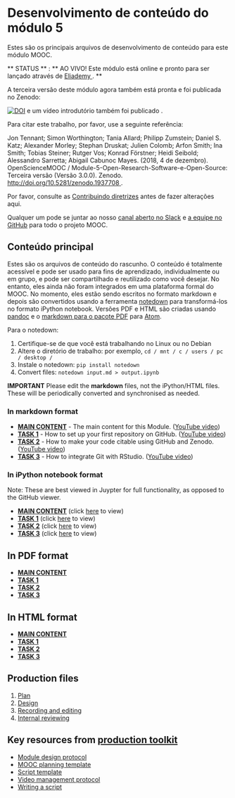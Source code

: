 # Desenvolvimento de conteúdo do módulo 5

Estes são os principais arquivos de desenvolvimento de conteúdo para este módulo MOOC.

** STATUS ** : ** AO VIVO! Este módulo está online e pronto para ser lançado através de [ Eliademy ](https://eliademy.com/catalog/oer/module-5-open-research-software-and-open-source.html) . **

A terceira versão deste módulo agora também está pronta e foi publicada no Zenodo:

[![DOI](https://zenodo.org/badge/DOI/10.5281/zenodo.1434288.svg)](https://doi.org/10.5281/zenodo.1434288) e um vídeo introdutório também foi publicado [ ](https://www.youtube.com/watch?v=1fwGliIyAZs) .

Para citar este trabalho, por favor, use a seguinte referência:

Jon Tennant; Simon Worthington; Tania Allard; Philipp Zumstein; Daniel S. Katz; Alexander Morley; Stephan Druskat; Julien Colomb; Arfon Smith; Ina Smith; Tobias Steiner; Rutger Vos; Konrad Förstner; Heidi Seibold; Alessandro Sarretta; Abigail Cabunoc Mayes. (2018, 4 de dezembro). OpenScienceMOOC / Module-5-Open-Research-Software-e-Open-Source: Terceira versão (Versão 3.0.0). Zenodo. [ http://doi.org/10.5281/zenodo.1937708 ](http://doi.org/10.5281/zenodo.1937708) .

Por favor, consulte as [Contribuindo diretrizes](https://github.com/OpenScienceMOOC/Module-5-Open-Research-Software-and-Open-Source/blob/master/CONTRIBUTING.md) antes de fazer alterações aqui.

Qualquer um pode se juntar ao nosso [canal aberto no Slack](https://osmooc.herokuapp.com/) e [a equipe no GitHub](https://open-science-mooc-invite.herokuapp.com/) para todo o projeto MOOC.

## Conteúdo principal

Estes são os arquivos de conteúdo do rascunho. O conteúdo é totalmente acessível e pode ser usado para fins de aprendizado, individualmente ou em grupo, e pode ser compartilhado e reutilizado como você desejar. No entanto, eles ainda não foram integrados em uma plataforma formal do MOOC. No momento, eles estão sendo escritos no formato markdown e depois são convertidos usando a ferramenta [notedown](https://github.com/aaren/notedown) para transformá-los no formato iPython notebook. Versões PDF e HTML são criadas usando [pandoc](https://pandoc.org/demos.html) e o [markdown para o pacote PDF](https://atom.io/packages/markdown-pdf) para [Atom](https://atom.io/).

Para o notedown:

1. Certifique-se de que você está trabalhando no Linux ou no Debian
2. Altere o diretório de trabalho: por exemplo, ` cd / mnt / c / users / pc / desktop / `
3. Instale o notedown: `pip install notedown`
4. Convert files: `notedown input.md > output.ipynb`

**IMPORTANT** Please edit the **markdown** files, not the iPython/HTML files. These will be periodically converted and synchronised as needed.

### In markdown format

- [**MAIN CONTENT**](MAIN.md) - The main content for this Module. ([YouTube video](https://www.youtube.com/watch?v=BHrOEmKk5zM))
- [**TASK 1**](Task_1.md) - How to set up your first repository on GitHub. ([YouTube video](https://www.youtube.com/watch?v=AnftV9HBPSc&t=4s))
- [**TASK 2**](Task_2.md) - How to make your code citable using GitHub and Zenodo. ([YouTube video](https://www.youtube.com/watch?v=pjsbBQYOOaE&t=4s))
- [**TASK 3**](Task_3.md) - How to integrate Git with RStudio. ([YouTube video](https://www.youtube.com/watch?v=Q-6jfjSAspA))

### In iPython notebook format

Note: These are best viewed in Juypter for full functionality, as opposed to the GitHub viewer.

- [**MAIN CONTENT**](MAIN.ipynb) (click [here](https://nbviewer.jupyter.org/github/OpenScienceMOOC/Module-5-Open-Research-Software-and-Open-Source/blob/master/content_development/MAIN.ipynb) to view)
- [**TASK 1**](Task_1.ipynb) (click [here](https://nbviewer.jupyter.org/github/OpenScienceMOOC/Module-5-Open-Research-Software-and-Open-Source/blob/master/content_development/Task_1.ipynb) to view)
- [**TASK 2**](Task_2.ipynb) (click [here](https://nbviewer.jupyter.org/github/OpenScienceMOOC/Module-5-Open-Research-Software-and-Open-Source/blob/master/content_development/Task_2.ipynb) to view)
- [**TASK 3**](Task_3.ipynb) (click [here](https://nbviewer.jupyter.org/github/OpenScienceMOOC/Module-5-Open-Research-Software-and-Open-Source/blob/master/content_development/Task_3.ipynb) to view)

## In PDF format

- [**MAIN CONTENT**](MAIN.pdf)
- [**TASK 1**](Task_1.pdf)
- [**TASK 2**](Task_2.pdf)
- [**TASK 3**](Task_3.pdf)

## In HTML format

- [**MAIN CONTENT**](MAIN.html)
- [**TASK 1**](Task_1.html)
- [**TASK 2**](Task_2.html)
- [**TASK 3**](Task_3.html)

## Production files

1. [Plan](01-plan.md) 
2. [Design](02-design.md)
3. [Recording and editing](03-recording.md)
4. [Internal reviewing](04-quizzes.md)

## Key resources from [production toolkit](https://github.com/OpenScienceMOOC/Module-5-Open-Research-Software-and-Open-Source/tree/master/production_toolkit)

- [Module design protocol](https://github.com/OpenScienceMOOC/Module-5-Open-Research-Software-and-Open-Source/blob/master/production_toolkit/MODULE_DESIGN_PROTOCOL.md)
- [MOOC planning template](https://github.com/OpenScienceMOOC/Module-5-Open-Research-Software-and-Open-Source/blob/master/production_toolkit/MOOC_planning_template.md)
- [Script template](https://github.com/OpenScienceMOOC/Module-5-Open-Research-Software-and-Open-Source/blob/master/production_toolkit/Script_template.md)
- [Video management protocol](https://github.com/OpenScienceMOOC/Module-5-Open-Research-Software-and-Open-Source/blob/master/production_toolkit/Video_management_protocol.md)
- [Writing a script](https://github.com/OpenScienceMOOC/Module-5-Open-Research-Software-and-Open-Source/blob/master/production_toolkit/Writing_a_script.md)